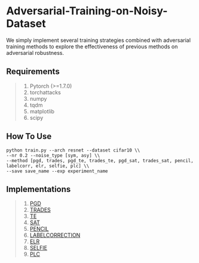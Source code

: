 # Adversarial-Training-on-Noisy-Dataset

We simply implement several training strategies combined with adversarial training methods to explore the effectiveness of previous methods on adversarial robustness.
## Requirements
> 1. Pytorch (>=1.7.0)
> 2. torchattacks
> 3. numpy
> 4. tqdm
> 5. matplotlib
> 6. scipy

## How To Use
```
python train.py --arch resnet --dataset cifar10 \\
--nr 0.2 --noise_type [sym, asy] \\
--method [pgd, trades, pgd_te, trades_te, pgd_sat, trades_sat, pencil, labelcorr, elr, selfie, plc] \\
--save save_name --exp experiment_name 
```
## Implementations
> 1. [PGD](https://github.com/MadryLab/cifar10_challenge)
> 2. [TRADES](https://github.com/yaodongyu/TRADES)
> 3. [TE](https://github.com/dongyp13/memorization-AT)
> 4. [SAT](https://github.com/LayneH/self-adaptive-training)
> 5. [PENCIL](https://github.com/yikun2019/PENCIL)
> 6. [LABELCORRECTION](https://github.com/PaulAlbert31/LabelNoiseCorrection)
> 7. [ELR](https://github.com/shengliu66/ELR)
> 8. [SELFIE](https://github.com/kaist-dmlab/SELFIE)
> 9. [PLC](https://github.com/pxiangwu/PLC)
